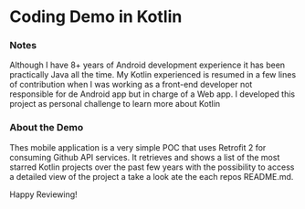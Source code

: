 # Coding Demo in Kotlin

### Notes

Although I have 8+ years of Android development experience it has been practically Java all the time. My Kotlin experienced is resumed in a few lines of contribution when I was working as a front-end developer not responsible for de Android app but in charge of a Web app. I developed this project as personal challenge to learn more about Kotlin

### About the Demo

Thes mobile application is a very simple POC that uses Retrofit 2 for consuming Github API services. It retrieves and shows a list of the most starred Kotlin projects over the past few years with the possibility to access a detailed view of the project a take a look ate the each repos README.md.

Happy Reviewing!
